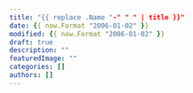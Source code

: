 ```yaml
---
title: "{{ replace .Name "-" " " | title }}"
date: {{ now.Format "2006-01-02" }}
modified: {{ now.Format "2006-01-02" }}
draft: true
description: ""
featuredImage: ""
categories: []
authors: []
---
```

